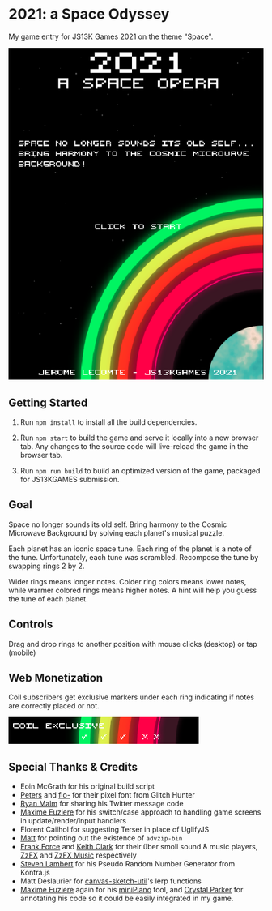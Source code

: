 2021: a Space Odyssey
========

My game entry for JS13K Games 2021 on the theme "Space".

![2021: a Space Opera title screen](./2021_space_opera.png)

Getting Started
---------------

1. Run `npm install` to install all the build dependencies.

2. Run `npm start` to build the game and serve it locally into a new browser tab. Any changes to the source code will live-reload the game in the browser tab.

3. Run `npm run build` to build an optimized version of the game, packaged for JS13KGAMES submission.

Goal
-----
Space no longer sounds its old self. Bring harmony to the Cosmic Microwave Background by solving each planet's musical puzzle.

Each planet has an iconic space tune. Each ring of the planet is a note of the tune. Unfortunately, each tune was scrambled. Recompose the tune by swapping rings 2 by 2.

Wider rings means longer notes. Colder ring colors means lower notes, while warmer colored rings means higher notes.
A hint will help you guess the tune of each planet.

Controls
--------
Drag and drop rings to another position with mouse clicks (desktop) or tap (mobile)

Web Monetization
----------------
Coil subscribers get exclusive markers under each ring indicating if notes are correctly placed or not.

![Coil exclusive markers](./coil_markers.png)


Special Thanks & Credits
------------------------
- Eoin McGrath for his original build script
- [Peters](https://twitter.com/p1100i) and [flo-](https://twitter.com/fl0ptimus_prime) for their pixel font from Glitch Hunter
- [Ryan Malm](https://twitter.com/ryanmalm) for sharing his Twitter message code
- [Maxime Euziere](https://twitter.com/MaximeEuziere) for his switch/case approach to handling game screens in update/render/input handlers
- Florent Cailhol for suggesting Terser in place of UglifyJS
- [Matt](https://twitter.com/Smflyf) for pointing out the existence of `advzip-bin`
- [Frank Force](https://twitter.com/KilledByAPixel) and [Keith Clark](https://keithclark.co.uk/) for their über smoll sound & music players, [ZzFX](https://github.com/KilledByAPixel/ZzFX) and [ZzFX Music](https://github.com/keithclark/ZzFXM) respectively
- [Steven Lambert](https://twitter.com/StevenKLambert) for his Pseudo Random Number Generator from Kontra.js
- Matt Deslaurier for [canvas-sketch-util](https://github.com/mattdesl/canvas-sketch-util)'s lerp functions
- [Maxime Euziere](https://twitter.com/MaximeEuziere) again for his [miniPiano](https://github.com/xem/miniPiano) tool, and [Crystal Parker](https://twitter.com/vertfromageio) for annotating his code so it could be easily integrated in my game.
